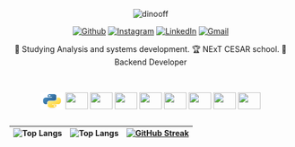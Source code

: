 <div align="center">
 
 
![dinooff](https://user-images.githubusercontent.com/89000535/188519478-4a527490-2283-42eb-ad30-a3dbfb321440.gif)


<a href="https://github.com/SamirMamede" target="_blank"><img alt="Github"  src="https://img.shields.io/badge/GitHub-%2312100E.svg?&style=for-the-badge&logo=Github&logoColor=white" /></a>
<a href="https://instagram.com/samir.mamede" target="_blank"><img alt="Instagram"  src="https://img.shields.io/badge/instagram-%2312100E.svg?&style=for-the-badge&logo=instagram&logoColor=pink" /></a> 
   <a href="https://www.linkedin.com/in/samir-mamede" target="_blank"><img alt="LinkedIn" src="https://img.shields.io/badge/linkedin-%2312100E.svg?&style=for-the-badge&logo=linkedin&logoColor=blue" /></a> 
   <a href="mailto:anuarsamir@gmail.com" target="_blank"><img alt="Gmail" src="https://img.shields.io/badge/Gmail-%2312100E.svg?&style=for-the-badge&logo=gmail&logoColor=White" /></a>

 🚀 Studying Analysis and systems development.
 🏆 NExT CESAR school. 
 👾 Backend Developer

</div>

##


<div align="center" style="display: inline_block"><br>
  <img align="center" alt="Rafa-Python" height="30" width="40" src="https://raw.githubusercontent.com/devicons/devicon/master/icons/python/python-original.svg">
  <img align="center" height="30" width="40" src="https://cdn.jsdelivr.net/gh/devicons/devicon/icons/django/django-plain.svg" />
  <img align="center" height="30" width="40" src="https://cdn.jsdelivr.net/gh/devicons/devicon/icons/pandas/pandas-original.svg" />
  <img align="center" height="30" width="40" src="https://cdn.jsdelivr.net/gh/devicons/devicon/icons/git/git-original.svg" />
  <img align="center" height="30" width="40" src="https://cdn.jsdelivr.net/gh/devicons/devicon/icons/java/java-original.svg" />
  <img align="center" height="30" width="40" src="https://cdn.jsdelivr.net/gh/devicons/devicon/icons/mysql/mysql-original-wordmark.svg" />
  <img align="center" height="30" width="40" src="https://cdn.jsdelivr.net/gh/devicons/devicon/icons/postgresql/postgresql-original.svg" />
  <img align="center" height="30" width="40" src="https://cdn.jsdelivr.net/gh/devicons/devicon/icons/numpy/numpy-original.svg" />
  <img align="center" height="30" width="40" src="https://cdn.jsdelivr.net/gh/devicons/devicon/icons/kaggle/kaggle-original-wordmark.svg" />
                  
 </div>

##

| ![Top Langs](https://github-readme-stats-git-masterrstaa-rickstaa.vercel.app/api/top-langs/?username=SamirMamede&layout=compact&bg_color=000&border_color=30A3DC&title_color=E94D5F&text_color=FFF) |  ![Top Langs](https://github-readme-stats-git-masterrstaa-rickstaa.vercel.app/api/top-langs/?username=SamirMamede&bg_color=000&border_color=30A3DC&title_color=E94D5F&text_color=FFF) | [![GitHub Streak](https://streak-stats.demolab.com/?user=SamirMamede&theme=bear&background=000&border=30A3DC&dates=FFF)](https://git.io/streak-stats) |
|---|---|---|


<!---
<div align="center">

![Snake animation](https://github.com/SamirMamede/SamirMamede/blob/output/github-contribution-grid-snake.svg)

</div>

<hr size="" width="" color=""></hr>

<a href="#">
    <img align="center" src="https://activity-graph.herokuapp.com/graph?username=SamirMamede&theme=xcode&color=ff809d&area=true&hide_border=true&custom_title=My%20Contribution%20Graph" alt="" />
   </a>
--->

<!---
SamirMamede/SamirMamede is a ✨ special ✨ repository because its `README.md` (this file) appears on your GitHub profile.
You can click the Preview link to take a look at your changes.
--->
